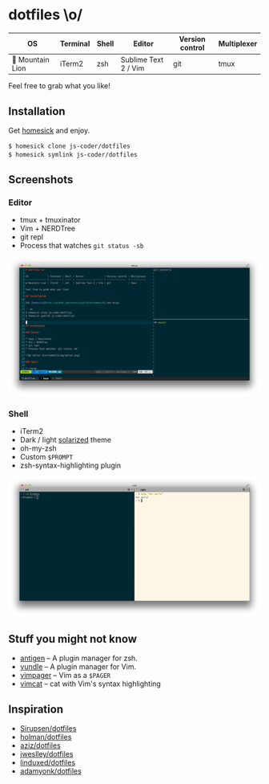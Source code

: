 # dotfiles \o/

OS              | Terminal | Shell | Editor               | Version control | Multiplexer
--------------- | -------- | ----- | -------------------- | --------------  | -----------
 Mountain Lion | iTerm2   | zsh   | Sublime Text 2 / Vim | git             | tmux

Feel free to grab what you like!

## Installation

Get [homesick](http://github.com/technicalpickles/homesick) and enjoy.

```sh
$ homesick clone js-coder/dotfiles
$ homesick symlink js-coder/dotfiles
```

## Screenshots

### Editor

* tmux + tmuxinator
* Vim + NERDTree
* git repl
* Process that watches `git status -sb`

![My editor environment](img/editor.png)

### Shell

* iTerm2
* Dark / light [solarized](http://ethanschoonover.com/solarized) theme
* oh-my-zsh
* Custom `$PROMPT`
* zsh-syntax-highlighting plugin

![Dark / light shell](img/shell.png)

## Stuff you might not know

- [antigen](https://github.com/zsh-users/antigen) – A plugin manager for zsh.
- [vundle](https://github.com/gmarik/vundle) – A plugin manager for Vim.
- [vimpager](https://github.com/rkitover/vimpager) – Vim as a `$PAGER`
- [vimcat](https://github.com/ofavre/vimcat) – cat with Vim's syntax
  highlighting

## Inspiration

- [Sirupsen/dotfiles](https://github.com/Sirupsen/dotfiles)
- [holman/dotfiles](https://github.com/holman/dotfiles)
- [aziz/dotfiles](https://github.com/aziz/dotfiles)
- [jweslley/dotfiles](https://github.com/jweslley/dotfiles)
- [linduxed/dotfiles](https://github.com/linduxed/dotfiles)
- [adamyonk/dotfiles](https://github.com/adamyonk/dotfiles)
